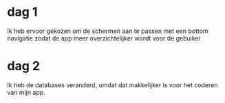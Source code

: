 # dag 1

Ik heb ervoor gekozen om de schermen aan te passen met een bottom navigatie zodat de app meer overzichtelijker wordt voor de gebuiker

# dag 2

Ik heb de databases veranderd, omdat dat makkelijker is voor het coderen van mijn app.
